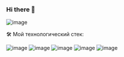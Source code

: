 ### Hi there 👋
![image](https://github.com/l-plutarch/l-plutarch/assets/155809159/6e4b9fcc-f5c2-49fc-a40c-f13bce68d7cc)


🛠️ Мой технологический стек:


![image](https://github.com/l-plutarch/l-plutarch/assets/155809159/33304747-cab4-45a8-8bd6-a7f1c2214b38)
![image](https://github.com/l-plutarch/l-plutarch/assets/155809159/cea3d4f4-768b-43a3-81f5-8de5316d1f12)
![image](https://github.com/l-plutarch/l-plutarch/assets/155809159/8e5b8210-341b-48f1-8a1c-e69493789607)
![image](https://github.com/l-plutarch/l-plutarch/assets/155809159/a047ed20-bab4-45bf-bd45-06b63c202044)
![image](https://github.com/l-plutarch/l-plutarch/assets/155809159/75b0ee33-9d8b-4d2c-8cab-03848d3029ab)

<!--
**l-plutarch/l-plutarch** is a ✨ _special_ ✨ repository because its `README.md` (this file) appears on your GitHub profile.

Here are some ideas to get you started:

- 🔭 I’m currently working on ...
- 🌱 I’m currently learning ...
- 👯 I’m looking to collaborate on ...
- 🤔 I’m looking for help with ...
- 💬 Ask me about ...
- 📫 How to reach me: ...
- 😄 Pronouns: ...
- ⚡ Fun fact: ...
-->
